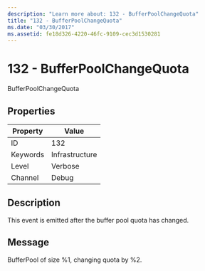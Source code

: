 ```yaml
---
description: "Learn more about: 132 - BufferPoolChangeQuota"
title: "132 - BufferPoolChangeQuota"
ms.date: "03/30/2017"
ms.assetid: fe18d326-4220-46fc-9109-cec3d1530281
---
```

# 132 - BufferPoolChangeQuota

BufferPoolChangeQuota  
  
## Properties  
  
| Property | Value          |
| -------- | -------------- |
| ID       | 132            |
| Keywords | Infrastructure |
| Level    | Verbose        |
| Channel  | Debug          |
  
## Description  

 This event is emitted after the buffer pool quota has changed.  
  
## Message  

 BufferPool of size %1, changing quota by %2.
